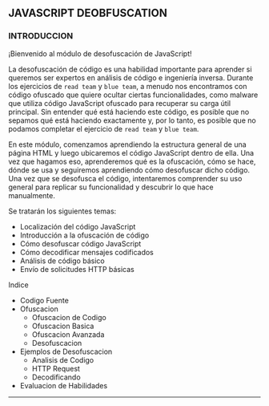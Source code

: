 ## JAVASCRIPT DEOBFUSCATION

### INTRODUCCION

¡Bienvenido al módulo de desofuscación de JavaScript!

La desofuscación de código es una habilidad importante para aprender si queremos ser expertos en análisis de código e ingeniería inversa. Durante los ejercicios de `read team` y `blue team`, a menudo nos encontramos con código ofuscado que quiere ocultar ciertas funcionalidades, como malware que utiliza código JavaScript ofuscado para recuperar su carga útil principal. Sin entender qué está haciendo este código, es posible que no sepamos qué está haciendo exactamente y, por lo tanto, es posible que no podamos completar el ejercicio de `read team` y `blue team`.

En este módulo, comenzamos aprendiendo la estructura general de una página HTML y luego ubicaremos el código JavaScript dentro de ella. Una vez que hagamos eso, aprenderemos qué es la ofuscación, cómo se hace, dónde se usa y seguiremos aprendiendo cómo desofuscar dicho código. Una vez que se desofusca el código, intentaremos comprender su uso general para replicar su funcionalidad y descubrir lo que hace manualmente.

Se tratarán los siguientes temas:

+ Localización del código JavaScript
+ Introducción a la ofuscación de código
+ Cómo desofuscar código JavaScript
+ Cómo decodificar mensajes codificados
+ Análisis de código básico
+ Envío de solicitudes HTTP básicas

Indice

+ Codigo Fuente
+ Ofuscacion
    + Ofuscacion de Codigo
    + Ofuscacion Basica
    + Ofuscacion Avanzada
    + Desofuscacion
+ Ejemplos de Desofuscacion
    + Analisis de Codigo
    + HTTP Request
    + Decodificando
+ Evaluacion de Habilidades
___